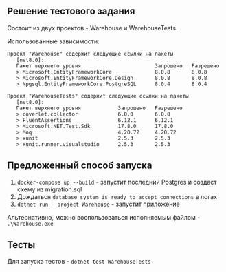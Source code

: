 ## Решение тестового задания

Состоит из двух проектов - Warehouse и WarehouseTests.

Использованные зависимости:
```
Проект "Warehouse" содержит следующие ссылки на пакеты
   [net8.0]:
   Пакет верхнего уровня                        Запрошено   Разрешено
   > Microsoft.EntityFrameworkCore              8.0.8       8.0.8
   > Microsoft.EntityFrameworkCore.Design       8.0.8       8.0.8
   > Npgsql.EntityFrameworkCore.PostgreSQL      8.0.4       8.0.4

Проект "WarehouseTests" содержит следующие ссылки на пакеты
   [net8.0]:
   Пакет верхнего уровня            Запрошено   Разрешено
   > coverlet.collector             6.0.0       6.0.0
   > FluentAssertions               6.12.1      6.12.1
   > Microsoft.NET.Test.Sdk         17.8.0      17.8.0
   > Moq                            4.20.72     4.20.72
   > xunit                          2.5.3       2.5.3
   > xunit.runner.visualstudio      2.5.3       2.5.3
```

## Предложенный способ запуска
1. `docker-compose up --build` - запустит последний Postgres и создаст схему из migration.sql
2. Дождаться `database system is ready to accept connections` в логах
3. `dotnet run --project Warehouse` - запустит приложение

Альтернативно, можно воспользоваться исполняемым файлом - `.\Warehouse.exe`

## Тесты

Для запуска тестов - `dotnet test WarehouseTests`